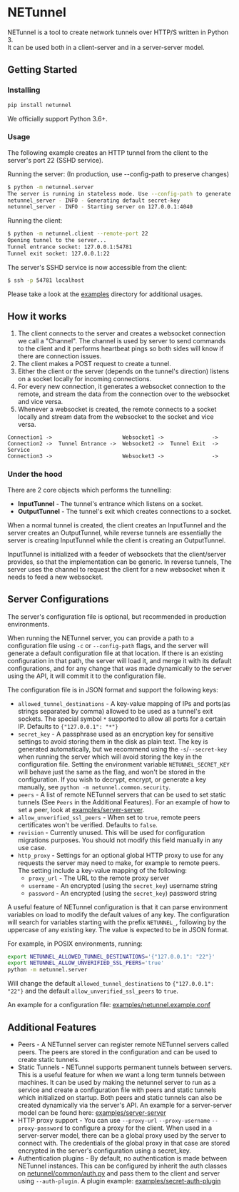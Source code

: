 # NETunnel
NETunnel is a tool to create network tunnels over HTTP/S written in Python 3.\
It can be used both in a client-server and in a server-server model. 

## Getting Started

### Installing
```bash
pip install netunnel
```
We officially support Python 3.6+.

### Usage
The following example creates an HTTP tunnel from the client to the server's port 22 (SSHD service).

Running the server: (In production, use --config-path to preserve changes)
```bash
$ python -m netunnel.server
The server is running in stateless mode. Use --config-path to generate a config file
netunnel_server - INFO - Generating default secret-key
netunnel_server - INFO - Starting server on 127.0.0.1:4040
```

Running the client:
```bash
$ python -m netunnel.client --remote-port 22
Opening tunnel to the server...
Tunnel entrance socket: 127.0.0.1:54781
Tunnel exit socket: 127.0.0.1:22
```

The server's SSHD service is now accessible from the client:
```bash
$ ssh -p 54781 localhost
```

Please take a look at the [examples](examples) directory for additional usages.

## How it works
1. The client connects to the server and creates a websocket connection we call a "Channel". The channel
is used by server to send commands to the client and it performs heartbeat pings so both sides will know
if there are connection issues.
2. The client makes a POST request to create a tunnel.
3. Either the client or the server (depends on the tunnel's direction) listens on a socket locally
for incoming connections.
4. For every new connection, it generates a websocket connection to the remote, and stream the data
from the connection over to the websocket and vice versa.
5. Whenever a websocket is created, the remote connects to a socket locally and stream data from the
websocket to the socket and vice versa.

```
Connection1 ->                      Websocket1 ->               ->
Connection2 ->  Tunnel Entrance ->  Websocket2 ->  Tunnel Exit  -> Service
Connection3 ->                      Websocket3 ->               ->
```

### Under the hood
There are 2 core objects which performs the tunnelling:

- **InputTunnel** - The tunnel's entrance which listens on a socket.
- **OutputTunnel** - The tunnel's exit which creates connections to a socket.

When a normal tunnel is created, the client creates an InputTunnel and the server creates
an OutputTunnel, while reverse tunnels are essentially the server is creating InputTunnel while
the client is creating an OutputTunnel.

InputTunnel is initialized with a feeder of websockets that the client/server provides, so
that the implementation can be generic. In reverse tunnels, The server uses the channel to request
the client for a new websocket when it needs to feed a new websocket.

## Server Configurations
The server's configuration file is optional, but recommended in production environments.

When running the NETunnel server, you can provide a path to a configuration file using `-c` or `--config-path` flags,
and the server will generate a default configuration file at that location.
If there is an existing configuration in that path, the server will load it, and merge it with its default
configurations, and for any change that was made dynamically to the server using the API, it will commit it to
the configuration file.

The configuration file is in JSON format and support the following keys:
- `allowed_tunnel_destinations` - A key-value mapping of IPs and ports(as strings separated by comma) allowed to be
used as a tunnel's exit sockets. The special symbol `*` supported to allow all ports for a certain IP.
Defaults to `{"127.0.0.1": "*"}`
- `secret_key` - A passphrase used as an encryption key for sensitive settings to avoid storing them in the disk as plain text.
The key is generated automatically, but we recommend using the `-s`/`--secret-key` when running the server which will avoid
storing the key in the configuration file. Setting the environment variable `NETUNNEL_SECRET_KEY` will behave just the
same as the flag, and won't be stored in the configuration. If you wish to decrypt, encrypt, or generate a key manually, see
`python -m netunnel.common.security`. 
- `peers` - A list of remote NETunnel servers that can be used to set static tunnels (See `Peers` in the Additional Features).
For an example of how to set a peer, look at [examples/server-server](examples/server-server).
- `allow_unverified_ssl_peers` - When set to `true`, remote peers certificates won't be verified. Defaults to `false`.
- `revision` - Currently unused. This will be used for configuration migrations purposes. You should not modify
this field manually in any use case.
- `http_proxy` - Settings for an optional global HTTP proxy to use for any requests the server may need to make, for
example to remote peers. The setting include a key-value mapping of the following:
    - `proxy_url` - The URL to the remote proxy server
    - `username` - An encrypted (using the `secret_key`) username string
    - `password` - An encrypted (using the `secret_key`) password string

A useful feature of NETunnel configuration is that it can parse environment variables on load to modify the default
values of any key. The configuration will search for variables starting with the prefix `NETUNNEL_`, following by the
uppercase of any existing key. The value is expected to be in JSON format.
 
For example, in POSIX environments, running:
```bash
export NETUNNEL_ALLOWED_TUNNEL_DESTINATIONS='{"127.0.0.1": "22"}'
export NETUNNEL_ALLOW_UNVERIFIED_SSL_PEERS='true'
python -m netunnel.server
```
Will change the default `allowed_tunnel_destinations` to `{"127.0.0.1": "22"}`
and the default `allow_unverified_ssl_peers` to `true`.

An example for a configuration file: [examples/netunnel.example.conf](examples/netunnel.example.conf)

## Additional Features
* Peers - A NETunnel server can register remote NETunnel servers called peers. The peers are stored in the
configuration and can be used to create static tunnels.
* Static Tunnels - NETunnel supports permanent tunnels between servers. This is a useful feature
for when we want a long term tunnels between machines. It can be used by making the netunnel server to run as a service
and create a configuration file with peers and static tunnels which initialized on startup. Both peers and static tunnels
can also be created dynamically via the server's API.
An example for a server-server model can be found here: [examples/server-server](examples/server-server)
* HTTP proxy support - You can use `--proxy-url` `--proxy-username` `--proxy-password` to configure a proxy
for the client. When used in a server-server model, there can be a global proxy used by the server to connect with.
The credentials of the global proxy in that case are stored encrypted in the server's configuration using a secret_key.
* Authentication plugins - By default, no authentication is made between NETunnel instances.
This can be configured by inherit the auth classes on [netunnel/common/auth.py](netunnel/common/auth.py) and pass them
to the client and server using `--auth-plugin`. A plugin example: [examples/secret-auth-plugin](examples/secret-auth-plugin)
